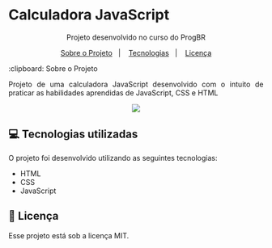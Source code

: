 # Calculadora JavaScript



<div align="center">
   Projeto desenvolvido no curso do ProgBR
</div>





<p align="center">
  <a href="#clipboard-Sobre-o-Projeto">Sobre o Projeto</a>&nbsp;&nbsp;&nbsp;|&nbsp;&nbsp;&nbsp;
  <a href="#computer-Tecnologias-utilizadas">Tecnologias</a>&nbsp;&nbsp;&nbsp;|&nbsp;&nbsp;&nbsp;
  <a href="#closed-book-Licença">Licença</a>
</p>
:clipboard: Sobre o Projeto


<p align="justify"> Projeto de uma calculadora JavaScript desenvolvido com o intuito de praticar as habilidades aprendidas de JavaScript, CSS e HTML</p>


<div align="center">
   <img src="https://user-images.githubusercontent.com/97189415/152211213-1ea43dd6-61ea-4b28-9da1-6993261f17e4.png">
</div>


## :computer: Tecnologias utilizadas

O projeto foi desenvolvido utilizando as seguintes tecnologias:

- HTML
- CSS
- JavaScript

## :closed_book: Licença

Esse projeto está sob a licença MIT.
